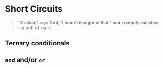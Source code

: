 # Short Circuits
> "Oh dear," says God, "I hadn't thought of that," and promptly vanishes in a puff of logic.

## Ternary conditionals

## `and` and/or `or`
